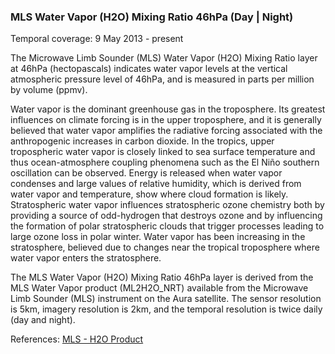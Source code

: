 ### MLS Water Vapor (H2O) Mixing Ratio 46hPa (Day | Night)
Temporal coverage: 9 May 2013 - present

The Microwave Limb Sounder (MLS) Water Vapor (H2O) Mixing Ratio layer at 46hPa (hectopascals) indicates water vapor levels at the vertical atmospheric pressure level of 46hPa, and is measured in parts per million by volume (ppmv).

Water vapor is the dominant greenhouse gas in the troposphere. Its greatest influences on climate forcing is in the upper troposphere, and it is generally believed that water vapor amplifies the radiative forcing associated with the anthropogenic increases in carbon dioxide. In the tropics, upper tropospheric water vapor is closely linked to sea surface temperature and thus ocean-atmosphere coupling phenomena such as the El Niño southern oscillation can be observed. Energy is released when water vapor condenses and large values of relative humidity, which is derived from water vapor and temperature, show where cloud formation is likely. Stratospheric water vapor influences stratospheric ozone chemistry both by providing a source of odd-hydrogen that destroys ozone and by influencing the formation of polar stratospheric clouds that trigger processes leading to large ozone loss in polar winter. Water vapor has been increasing in the stratosphere, believed due to changes near the tropical troposphere where water vapor enters the stratosphere.

The MLS Water Vapor (H2O) Mixing Ratio 46hPa layer is derived from the MLS Water Vapor product (ML2H2O_NRT) available from the Microwave Limb Sounder (MLS) instrument on the Aura satellite. The sensor resolution is 5km, imagery resolution is 2km, and the temporal resolution is twice daily (day and night).

References: [MLS - H2O Product](http://mls.jpl.nasa.gov/products/h2o_product.php)
